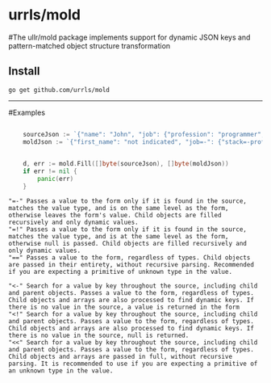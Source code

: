 # urrls/mold
#The ullr/mold package implements support for dynamic JSON keys and pattern-matched object structure transformation

## Install
    go get github.com/urrls/mold

***

#Examples
```go

	sourceJson := `{"name": "John", "job": {"profession": "programmer", "job_title": "administrator"} "gadgets": ["tablet"]}`
	moldJson := `{"first_name": "not indicated", "job=-": {"stack=-profession": "programmer", "job_title": "administrator"} "gadgets=-": ["tablet", "phone", "laptop"]}`
	

	d, err := mold.Fill([]byte(sourceJson), []byte(moldJson))
	if err != nil {
		panic(err)
	}
```


	"=-" Passes a value to the form only if it is found in the source, matches the value type, and is on the same level as the form, otherwise leaves the form's value. Child objects are filled recursively and only dynamic values.
	"=!" Passes a value to the form only if it is found in the source, matches the value type, and is at the same level as the form, otherwise null is passed. Child objects are filled recursively and only dynamic values.
	"==" Passes a value to the form, regardless of types. Child objects are passed in their entirety, without recursive parsing. Recommended if you are expecting a primitive of unknown type in the value.

	"<-" Search for a value by key throughout the source, including child and parent objects. Passes a value to the form, regardless of types. Child objects and arrays are also processed to find dynamic keys. If there is no value in the source, a value is returned in the form
	"<!" Search for a value by key throughout the source, including child and parent objects. Passes a value to the form, regardless of types. Child objects and arrays are also processed to find dynamic keys. If there is no value in the source, null is returned.
	"<<" Search for a value by key throughout the source, including child and parent objects. Passes a value to the form, regardless of types. Child objects and arrays are passed in full, without recursive parsing. It is recommended to use if you are expecting a primitive of an unknown type in the value.

